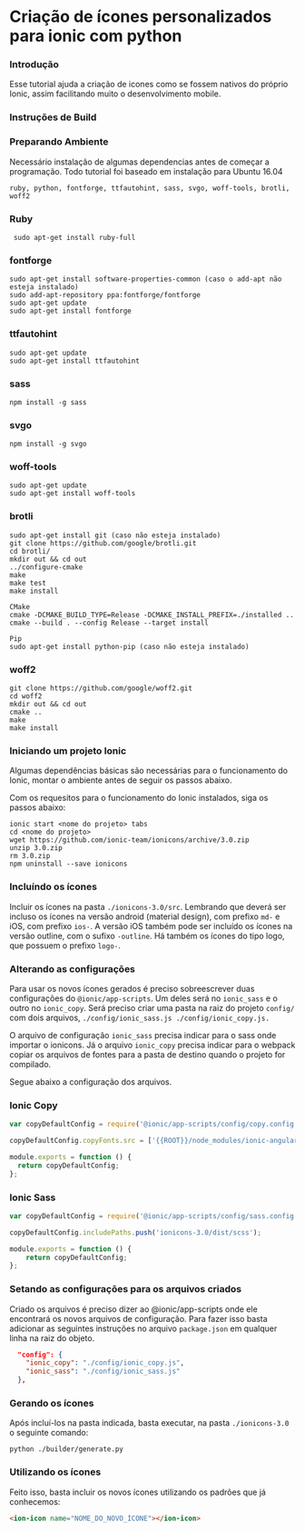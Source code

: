 # Criação de ícones personalizados para ionic com python


### Introdução

Esse tutorial ajuda a criação de icones como se fossem nativos do próprio Ionic, assim facilitando muito o desenvolvimento mobile.

### Instruções de Build 

### Preparando Ambiente
Necessário instalação de algumas dependencias antes de começar a programação. Todo tutorial foi baseado em instalação para Ubuntu 16.04
	
	ruby, python, fontforge, ttfautohint, sass, svgo, woff-tools, brotli, woff2

### Ruby

     sudo apt-get install ruby-full

### fontforge

    sudo apt-get install software-properties-common (caso o add-apt não esteja instalado)
    sudo add-apt-repository ppa:fontforge/fontforge
    sudo apt-get update
    sudo apt-get install fontforge

### ttfautohint

	sudo apt-get update
	sudo apt-get install ttfautohint

### sass

	npm install -g sass

### svgo

	npm install -g svgo


### woff-tools

	sudo apt-get update
	sudo apt-get install woff-tools

### brotli

	sudo apt-get install git (caso não esteja instalado)
	git clone https://github.com/google/brotli.git
	cd brotli/
	mkdir out && cd out
	../configure-cmake
	make
	make test
	make install

	CMake
	cmake -DCMAKE_BUILD_TYPE=Release -DCMAKE_INSTALL_PREFIX=./installed ..
	cmake --build . --config Release --target install

	Pip
	sudo apt-get install python-pip (caso não esteja instalado)

### woff2

	git clone https://github.com/google/woff2.git
	cd woff2
	mkdir out && cd out
	cmake ..
	make
	make install

### Iniciando um projeto Ionic

Algumas dependências básicas são necessárias para o funcionamento do Ionic, montar o ambiente antes de seguir os passos abaixo.

Com os requesitos para o funcionamento do Ionic instalados, siga os passos abaixo:

    ionic start <nome do projeto> tabs
    cd <nome do projeto>
    wget https://github.com/ionic-team/ionicons/archive/3.0.zip
    unzip 3.0.zip 
    rm 3.0.zip 
    npm uninstall --save ionicons

### Incluíndo os ícones

Incluir os ícones na pasta `./ionicons-3.0/src`. Lembrando que deverá ser incluso os ícones na versão android (material design), com prefixo `md-` e iOS, com prefixo `ios-`. A versão iOS também pode ser incluído os ícones na versão outline, com o sufixo `-outline`. Há também os ícones do tipo logo, que possuem o prefixo `logo-`.

### Alterando as configurações

Para usar os novos ícones gerados é preciso sobreescrever duas configurações do `@ionic/app-scripts`. Um deles será no `ionic_sass` e o outro no `ionic_copy`. Será preciso criar uma pasta na raiz do projeto `config/` com dois arquivos, `./config/ionic_sass.js ./config/ionic_copy.js.`

O arquivo de configuração `ionic_sass` precisa indicar para o sass onde importar o ionicons. Já o arquivo `ionic_copy` precisa indicar para o webpack copiar os arquivos de fontes para a pasta de destino quando o projeto for compilado.

Segue abaixo a configuração dos arquivos.

### Ionic Copy

``` javascript
var copyDefaultConfig = require('@ionic/app-scripts/config/copy.config.js');

copyDefaultConfig.copyFonts.src = ['{{ROOT}}/node_modules/ionic-angular/fonts/**/*', '{{ROOT}}/ionicons-3.0/dist/fonts/**/*'];

module.exports = function () {
  return copyDefaultConfig;
};
```

### Ionic Sass

``` javascript
var copyDefaultConfig = require('@ionic/app-scripts/config/sass.config.js');

copyDefaultConfig.includePaths.push('ionicons-3.0/dist/scss');

module.exports = function () {
	return copyDefaultConfig;
};
```

### Setando as configurações para os arquivos criados

Criado os arquivos é preciso dizer ao @ionic/app-scripts onde ele encontrará os novos arquivos de configuração. Para fazer isso basta adicionar as seguintes instruções no arquivo `package.json` em qualquer linha na raiz do objeto.

```json
  "config": {
    "ionic_copy": "./config/ionic_copy.js",
    "ionic_sass": "./config/ionic_sass.js"
  },
```

### Gerando os ícones
Após incluí-los na pasta indicada, basta executar, na pasta `./ionicons-3.0` o seguinte comando:

	python ./builder/generate.py

### Utilizando os ícones
Feito isso, basta incluir os novos ícones utilizando os padrões que já conhecemos:

``` html
<ion-icon name="NOME_DO_NOVO_ÍCONE"></ion-icon>
```

